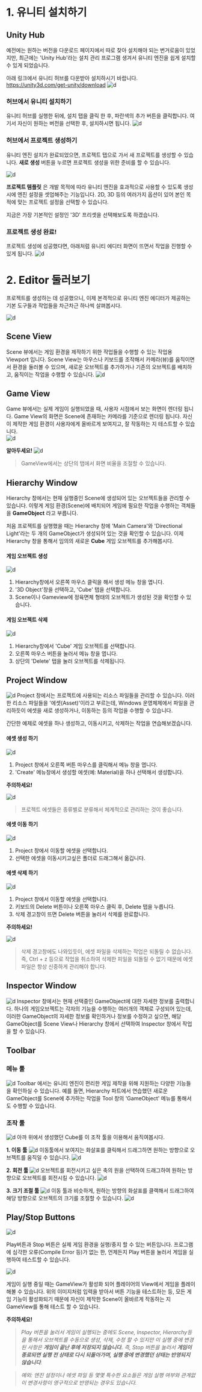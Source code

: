 # 1. 유니티  설치하기

## Unity Hub
예전에는 원하는 버전을 다운로드 페이지에서 따로 찾아 설치해야 되는 번거로움이 있었지만,
최근에는 'Unity Hub'라는 설치 관리 프로그램 생겨서 유니티 엔진을 쉽게 설치할 수 있게 되었습니다.

아래 링크에서 유니티 허브를 다운받아 설치하시기 바랍니다.
https://unity3d.com/get-unity/download
![d](images/Unity_Hub_Install_Page.PNG)

### 허브에서 유니티 설치하기
유니티 허브를 실행한 뒤에, 설치 탭을 클릭 한 후, 파란색의 추가 버튼을 클릭합니다.
여기서 자신이 원하는 버전을 선택한 후, 설치하시면 됩니다.
![d](images/hub_install.PNG)

### 허브에서 프로젝트 생성하기
유니티 엔진 설치가 완료되었으면, 프로젝트 탭으로 가서 새 프로젝트를 생성할 수 있습니다.
**새로 생성** 버튼을 누르면 프로젝트 생성을 위한 준비를 할 수 있습니다.

![d](images/unity_project_create.PNG)

**프로젝트 템플릿** 은 개발 목적에 따라 유니티 엔진을 효과적으로 사용할 수 있도록 생성시에 엔진 설정을 셋업해주는 기능입니다. 2D, 3D 등의 여러가지 옵션이 있어 본인 목적에 맞는 프로젝트 설정을 선택할 수 있습니다.

지금은 가장 기본적인 설정인 '3D' 프리셋을 선택해보도록 하겠습니다.

### 프로젝트 생성 완료!
프로젝트 생성에 성공했다면, 아래처럼 유니티 에디터 화면이 뜨면서 작업을 진행할 수 있게  됩니다.
![d](images/after_project_create.PNG)

# 2. Editor 둘러보기
프로젝트를 생성하는 데 성공했으니, 이제 본격적으로 유니티 엔진 에디터가 제공하는 기본 도구들과 작업들을 차근차근 하나씩 살펴봅시다.

![d](images/1_Editor.PNG)



## Scene View
Scene 뷰에서는 게임 환경을 제작하기 위한 작업들을 수행할 수 있는 작업용 Viewport 입니다. Scene View는 마우스나 키보드를 조작해서 카메라(뷰)를 움직이면서 환경을 둘러볼 수 있으며, 새로운 오브젝트를 추가하거나 기존의 오브젝트를 배치하고, 움직이는 작업을 수행할 수 있습니다.
![d](images/1_SceneView.gif)


## Game View
Game 뷰에서는 실제 게임이 실행되었을 때, 사용자 시점에서 보는 화면이 렌더링 됩니다. Game View의 화면은 Scene에 존재하는 카메라를 기준으로 렌더링 됩니다. 자신이 제작한 게임 환경이 사용자에게 올바르게 보여지고, 잘 작동하는 지 테스트할 수 있습니다.  
![d](images/1_GameView.gif)

**알아두세요!**
![d](images/1_GameViewRatio.png)
> GameView에서는 상단의 탭에서 화면 비율을 조절할 수 있습니다.


## Hierarchy Window
Hierarchy 창에서는 현재 실행중인 Scene에 생성되어 있는 오브젝트들을 관리할 수 있습니다. 이렇게 게임 환경(Scene)에 배치되어 게임에 필요한 작업을 수행하는 객체들을 **GameObject** 라고 부릅니다.

처음 프로젝트를 실행했을 때는 Hierarchy 창에 'Main Camera'와  'Directional Light'라는 두 개의 GameObject가 생성되어 있는 것을 확인할 수 있습니다. 이제 Hierarchy 창을 통해서 임의의 새로운 **Cube** 게임 오브젝트를 추가해봅시다.

#### 게임 오브젝트 생성
![d](images/1_CreateObject.gif)
1. Hierarchy창에서 오른쪽 마우스 클릭을 해서 생성 메뉴 창을 엽니다.
2. '3D Object'창을 선택하고, 'Cube' 탭을 선택합니다.
3. Scene이나 Gameview에 정육면체 형태의 오브젝트가 생성된 것을 확인할 수 있습니다.

#### 게임 오브젝트 삭제
![d](images/1_DeleteObject.gif)
1. Hierarchy창에서 'Cube' 게임 오브젝트를 선택합니다.
2. 오른쪽 마우스 버튼을 눌러서 메뉴 창을 엽니다.
3. 상단의 'Delete' 탭을 눌러 오브젝트를 삭제됩니다.

## Project Window
![d](images/1_ProjectWindow.png)
Project 창에서는 프로젝트에 사용되는 리소스 파일들을 관리할 수 있습니다. 이러한 리소스 파일들을 '에셋(Asset)'이라고 부르는데, Windows 운영체제에서 파일을 관리하듯이 에셋을 새로 생성하거나, 이동하는 등의 작업을 수행할 수 있습니다.

간단한 예제로 에셋을 하나 생성하고, 이동시키고, 삭제하는 작업을 연습해보겠습니다.

#### 에셋 생성 하기
![d](images/1_CreateAsset.gif)
1. Project 창에서 오른쪽 버튼 마우스를 클릭해서 메뉴 창을 엽니다.
2. 'Create' 메뉴창에서 생성할 에셋(예: Material)을 하나 선택해서 생성합니다.

**주의하세요!**

  ![d](images/1_AssetManage.png)
> 프로젝트 에셋들은 종류별로 분류해서 체계적으로 관리하는 것이 좋습니다.


#### 에셋 이동 하기
![d](images/1_MoveAsset.gif)
1. Project 창에서 이동할 에셋을 선택합니다.
2. 선택한 에셋을 이동시키고싶은 폴더로 드래그해서 옮깁니다.

#### 에셋 삭제 하기
![d](images/1_DeleteAsset.gif)
1. Project 창에서 이동할 에셋을 선택합니다.
2. 키보드의 Delete 버튼이나 오른쪽 마우스 클릭 후, Delete 탭을 누릅니다.
3. 삭제 경고창이 뜨면 Delete 버튼을 눌러서 삭제를 완료합니다.


**주의하세요!**

![d](images/1_DeleteWarning.png)
> 삭제 경고창에도 나와있듯이, 에셋 파일을 삭제하는 작업은 되돌릴 수 없습니다. 즉, Ctrl + z 등으로 작업을 취소하여 삭제한 피일을 되돌릴 수 없기 때문에 에셋 파일은 항상 신중하게 관리해야 합니다.



## Inspector Window
![d](images/1_Inspector.gif)
Inspector 창에서는 현재 선택중인 GameObject에 대한 자세한 정보를 출력합니다. 하나의 게임오브젝트는 각자의 기능을 수행하는 여러개의 객체로 구성되어 있는데, 이러한 GameObject의 자세한 정보를 확인하거나 정보를 수정하고 싶으면, 해당 GameObject를 Scene View나 Hierarchy 창에서 선택하여 Inspector 창에서 작업을 할 수 있습니다.


## Toolbar
### 메뉴 툴
![d](images/1_ToolWindow.png)
Toolbar 에서는 유니티 엔진이 편리한 게임 제작을 위해 지원하는 다양한 기능들을 확인하실 수 있습니다. 예를 들면, Hierarchy 파트에서 연습했던 새로운 GameObject를 Scene에 추가하는 작업을 Tool 창의 'GameObject' 메뉴를 통해서도 수행할 수 있습니다.

### 조작 툴
![d](images/1_Toolbar.png)
아까 위에서 생성했던 Cube를 이 조작 툴을 이용해서 움직여봅시다.

**1. 이동 툴**
![d](images/1_MoveTool.png)
이동툴에서 보여지는 화살표를 클릭해서 드래그하면 원하는 방향으로 오브젝트를 움직일 수 있습니다.
![d](images/1_MoveTool.gif)

**2. 회전 툴**
![d](images/1_RotTool.png)
오브젝트를 회전시키고 싶은 축의 원을 선택하여 드래그하여 원하는 방향으로 오브젝트를 회전시킬 수 있습니다.
![d](images/1_RotTool.gif)

**3. 크기 조절 툴**
![d](images/1_ScaleTool.png)
이동 툴과 비슷하게, 원하는 방향의 화살표를 클랙해서 드래그하여 해당 방향으로 오브젝트의 크기를 조절할 수 있습니다.
![d](images/1_ScaleTool.gif)



## Play/Stop Buttons
![d](images/1_PlayButtons.png)

Play버튼과 Stop 버튼은 실제 게임 환경을 실행/중지 할 수 있는 버튼입니다. 프로그램에 심각한 오류(Compile Error 등)가 없는 한, 언제든지 Play 버튼을 눌러서 게임을 실행하여 테스트할 수 있습니다.

![d](images/1_PlayButton.gif)

게임이 실행 중일 때는 GameView가 활성화 되어 플레이어의 View에서 게임을 플레이해볼 수 있습니다. 위의 이미지처럼 입력을 받아서 버튼 기능을 테스트하는 등, 모든 게임 기능이 활성화되기 때문에 자신이 제작한 Scene이 올바르게 작동하는 지 GameView를 통해 테스트 할 수 있습니다.


**주의하세요!**

> _Play 버튼을 눌러서 게임이 실행되는 중에도 Scene, Inspector, Hierarchy등을 통해서 오브젝트를 수동으로 생성, 삭제, 수정 할 수 있지만 이 실행 중에 변경된 사항은 **게임이 끝난 후에 저장되지 않습니다.** 즉, Stop 버튼을 눌러서 **게임이 종료되면 실행 전 상태로 다시 되돌아가며, 실행 중에 변경했던 상태는 반영되지 않습니다**._

> _예외: 엔진 설정이나 에셋 파일 등 몇몇 특수한 요소들은 게임 실행 여부와 관계없이 변경사항이 영구적으로 반영되는 경우도 있습니다._
